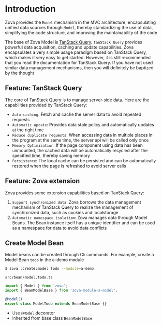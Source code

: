 # Introduction

Zova provides the `Model` mechanism in the MVC architecture, encapsulating unified data sources through `Model`, thereby standardizing the use of data, simplifying the code structure, and improving the maintainability of the code

The base of Zova Model is [TanStack Query](https://tanstack.com/query/latest/docs/framework/vue/overview). `TanStack Query` provides powerful data acquisition, caching and update capabilities. Zova encapsulates a very simple usage paradigm based on TanStack Query, which makes it very easy to get started. However, it is still recommended that you read the documentation for TanStack Query. If you have not used similar data management mechanisms, then you will definitely be baptized by the thought

## Feature: TanStack Query

The core of TanStack Query is to manage server-side data. Here are the capabilities provided by TanStack Query:

- `Auto-caching`: Fetch and cache the server data to avoid repeated requests
- `Automatic update`: Provides data stale policy and automatically updates at the right time
- `Reduce duplicate requests`: When accessing data in multiple places in the program at the same time, the server api will be called only once
- `Memory Optimization`: If the page component using data has been unmounted, the cached data will be automatically recycled after the specified time, thereby saving memory
- `Persistence`: The local cache can be persisted and can be automatically restored when the page is refreshed to avoid server calls

## Feature: Zova extension

Zova provides some extension capabilities based on TanStack Query:

1. `Support synchronized data`: Zova borrows the data management mechanism of TanStack Query to realize the management of synchronized data, such as cookies and localstorage
2. `Automatic namespace isolation`: Zova manages data through Model Beans. The Bean instance itself has a unique identifier and can be used as a namespace for data to avoid data conflicts

## Create Model Bean

Model beans can be created through Cli commands. For example, create a Model Bean `todo` in the a-demo module

```bash
$ zova :create:model todo --module=a-demo
```

`src/bean/model.todo.ts`

```typescript
import { Model } from 'zova';
import { BeanModelBase } from 'zova-module-a-model';

@Model()
export class ModelTodo extends BeanModelBase {}
```

- Use `@Model` decorator
- Inherited from base class `BeanModelBase`
